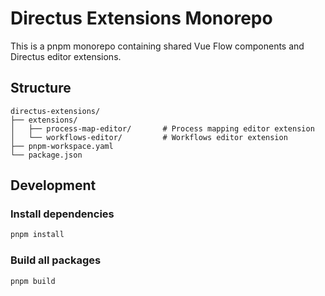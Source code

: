 # Directus Extensions Monorepo

This is a pnpm monorepo containing shared Vue Flow components and Directus editor extensions.

## Structure

```
directus-extensions/
├── extensions/
│   ├── process-map-editor/       # Process mapping editor extension
│   └── workflows-editor/         # Workflows editor extension
├── pnpm-workspace.yaml
└── package.json
```

## Development

### Install dependencies
```bash
pnpm install
```

### Build all packages
```bash
pnpm build
```